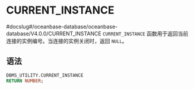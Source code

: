 CURRENT_INSTANCE 
=====================================
#docslug#/oceanbase-database/oceanbase-database/V4.0.0/CURRENT_INSTANCE
`CURRENT_INSTANCE` 函数用于返回当前连接的实例编号。当连接的实例关闭时，返回 `NULL`。

语法 
-----------------------

```sql
DBMS_UTILITY.CURRENT_INSTANCE
RETURN NUMBER;
```


